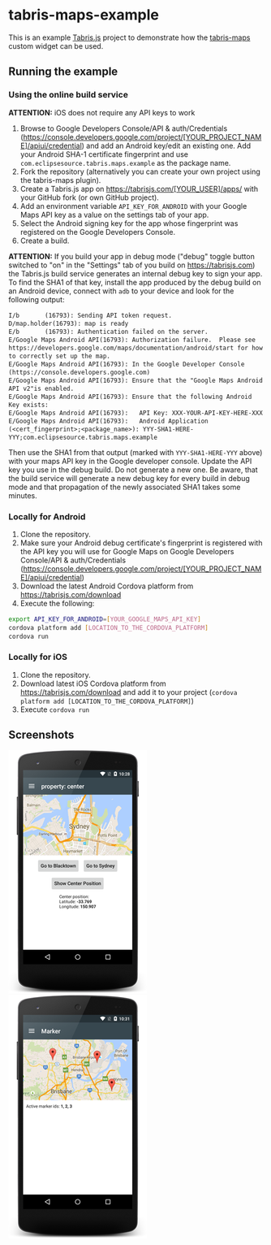 # tabris-maps-example
This is an example [Tabris.js](https://tabrisjs.com) project to demonstrate how the [tabris-maps](https://github.com/eclipsesource/tabris-maps) custom widget can be used.

## Running the example

### Using the online build service
**ATTENTION:** iOS does not require any API keys to work

1. Browse to Google Developers Console/API & auth/Credentials (https://console.developers.google.com/project/[YOUR_PROJECT_NAME]/apiui/credential) and add an Android key/edit an existing one. Add your Android SHA-1 certificate fingerprint and use `com.eclipsesource.tabris.maps.example` as the package name.
1. Fork the repository (alternatively you can create your own project using the tabris-maps plugin).
1. Create a Tabris.js app on https://tabrisjs.com/[YOUR_USER]/apps/ with your GitHub fork (or own GitHub project).
1. Add an environment variable `API_KEY_FOR_ANDROID` with your Google Maps API key as a value on the settings tab of your app.
1. Select the Android signing key for the app whose fingerprint was registered on the Google Developers Console.
1. Create a build.

**ATTENTION:** If you build your app in debug mode ("debug" toggle button switched to "on" in the "Settings" tab of you build on https://tabrisjs.com) the Tabris.js build service generates an internal debug key to sign your app. To find the SHA1 of that key, install the app produced by the debug build on an Android device, connect with ```adb``` to your device and look for the following output:
```
I/b       (16793): Sending API token request.
D/map.holder(16793): map is ready
E/b       (16793): Authentication failed on the server.
E/Google Maps Android API(16793): Authorization failure.  Please see https://developers.google.com/maps/documentation/android/start for how to correctly set up the map.
E/Google Maps Android API(16793): In the Google Developer Console (https://console.developers.google.com)
E/Google Maps Android API(16793): Ensure that the "Google Maps Android API v2"is enabled.
E/Google Maps Android API(16793): Ensure that the following Android Key exists:
E/Google Maps Android API(16793):   API Key: XXX-YOUR-API-KEY-HERE-XXX
E/Google Maps Android API(16793):   Android Application (<cert_fingerprint>;<package_name>): YYY-SHA1-HERE-YYY;com.eclipsesource.tabris.maps.example
```
Then use the SHA1 from that output (marked with ```YYY-SHA1-HERE-YYY``` above) with your maps API key in the Google developer console. Update the API key you use in the debug build. Do not generate a new one. Be aware, that the build service will generate a new debug key for every build in debug mode and that propagation of the newly associated SHA1 takes some minutes.

### Locally for Android
1. Clone the repository.
1. Make sure your Android debug certificate's fingerprint is registered with the API key you will use for Google Maps on Google Developers Console/API & auth/Credentials (https://console.developers.google.com/project/[YOUR_PROJECT_NAME]/apiui/credential)
1. Download the latest Android Cordova platform from https://tabrisjs.com/download
1. Execute the following:
```sh
export API_KEY_FOR_ANDROID=[YOUR_GOOGLE_MAPS_API_KEY]
cordova platform add [LOCATION_TO_THE_CORDOVA_PLATFORM]
cordova run
```

### Locally for iOS
1. Clone the repository.
1. Download latest iOS Cordova platform from https://tabrisjs.com/download and add it to your project (`cordova platform add [LOCATION_TO_THE_CORDOVA_PLATFORM]`)
1. Execute `cordova run`

## Screenshots
![Center the map](assets/screenshots/example-page-center_property.small.png)
![Map markers](assets/screenshots/example-page-marker.small.png)
